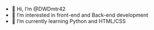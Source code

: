 - 👋 Hi, I’m @DWDmtr42
- 👀 I’m interested in front-end and Back-end development 
- 🌱 I’m currently learning Python and HTML/CSS

<!---
DWDmtr42/DWDmtr42 is a ✨ special ✨ repository because its `README.md` (this file) appears on your GitHub profile.
You can click the Preview link to take a look at your changes.
--->
